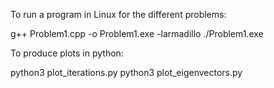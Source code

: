 To run a program in Linux for the different problems:

g++ Problem1.cpp -o Problem1.exe -larmadillo
./Problem1.exe

To produce plots in python:

python3 plot_iterations.py
python3 plot_eigenvectors.py
